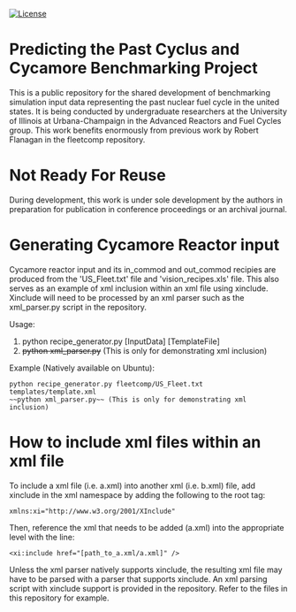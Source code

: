 [![License](https://img.shields.io/badge/License-BSD%203--Clause-blue.svg)](https://opensource.org/licenses/BSD-3-Clause)

Predicting the Past Cyclus and Cycamore Benchmarking Project
==============================================================

This is a public repository for the shared development of benchmarking
simulation input data representing the past nuclear fuel cycle in the united
states. It is being conducted by undergraduate researchers at the University of
Illinois at Urbana-Champaign in the Advanced Reactors and Fuel Cycles group.
This work benefits enormously from previous work by Robert Flanagan in the
fleetcomp repository.

Not Ready For Reuse
====================

During development, this work is under sole development by the authors in
preparation for publication in conference proceedings or an archival journal.

Generating Cycamore Reactor input
=================================

Cycamore reactor input and its in_commod and out_commod recipies are produced
from the 'US_Fleet.txt' file and 'vision_recipes.xls' file. This also serves
as an example of xml inclusion within an xml file using xinclude. Xinclude
will need to be processed by an xml parser such as the xml_parser.py script
in the repository.

Usage:
1. python recipe_generator.py [InputData] [TemplateFile]
2. ~~python xml_parser.py~~ (This is only for demonstrating xml inclusion)

Example (Natively available on Ubuntu):

    python recipe_generator.py fleetcomp/US_Fleet.txt templates/template.xml
    ~~python xml_parser.py~~ (This is only for demonstrating xml inclusion)


How to include xml files within an xml file
===========================================

To include a xml file (i.e. a.xml) into another xml (i.e. b.xml) file, add xinclude
in the xml namespace by adding the following to the root tag:

    xmlns:xi="http://www.w3.org/2001/XInclude"

Then, reference the xml that needs to be added (a.xml) into the appropriate level
with the line:

    <xi:include href="[path_to_a.xml/a.xml]" />

Unless the xml parser natively supports xinclude, the resulting xml file may have
to be parsed with a parser that supports xinclude. An xml parsing script with
xinclude support is provided in the repository. Refer to the files in this
repository for example.
